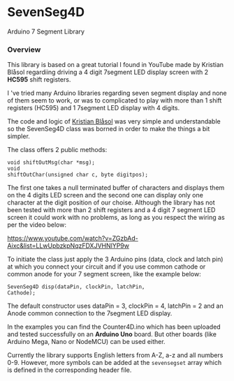 # SevenSeg4D
Arduino 7 Segment Library

<h3>Overview</h3>
<p>This library is based on a great tutorial I found in YouTube made by Kristian Blåsol regardiing driving a 4 digit 7segment LED display screen with 2 <b>HC595</b> shift registers.</p>

<p>I 've tried many Arduino libraries regarding seven segment display and none of them seem to work, or was to complicated to play with more than 1 shift registers (HC595) and 1 7segment LED display with 4 digits.</p>

<p>The code and logic of <a href="http://duinos.net/files/2015/four_digit_595_1234.ino">Kristian Blåsol</a> was very simple and understandable so the SevenSeg4D class was borned in order to make the things a bit simpler.</p>

<p>The class offers 2 public methods:

<code>void shiftOutMsg(char *msg);</code><br>
<code>void shiftOutChar(unsigned char c, byte digitpos);</code></p>

<p>The first one takes a null terminated buffer of characters and displays them on the 4 digits LED screen and the second one can display only one character at the digit position of our choise. Although the library has not been tested with more than 2 shift registers and a 4 digit 7 segment LED screen it could work with no problems, as long as you respect the wiring as per the video below:</p>

https://www.youtube.com/watch?v=ZGzbAd-Aixc&list=LLwUpbzkpNqzFDXJVHNlYP9w

<p>To initiate the class just apply the 3 Arduino pins (data, clock and latch pin) at which you connect your circuit and if you use common cathode or common anode for your 7 segment screen, like the example below:</p>

<code>SevenSeg4D disp(dataPin, clockPin, latchPin, Cathode);</code>

<p>The default constructor uses dataPin = 3, clockPin = 4, latchPin = 2 and an Anode common connection to the 7segment LED display.</p>

<p>In the examples you can find the Counter4D.ino which has been uploaded and tested successfully on an <b>Arduino Uno</b> board. But other boards (like Arduino Mega, Nano or NodeMCU) can be used either.</p>

<p>Currently the library supports English letters from A-Z, a-z and all numbers 0-9. However, more symbols can be added at the <code>sevensegset</code> array which is defined in the corresponding header file.</p>
